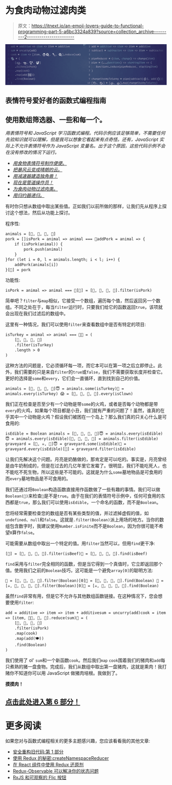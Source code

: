 # 为食肉动物过滤肉类

> 原文：<https://itnext.io/an-emoji-lovers-guide-to-functional-programming-part-5-a6bc3324a839?source=collection_archive---------2----------------------->

![](img/340a0bbf86d5ec4926929328322c8f60.png)

## 表情符号爱好者的函数式编程指南

## 使用数组筛选器、一些和每一个。

*用表情符号和 JavaScript 学习函数式编程。代码示例应该足够简单，不需要任何先验知识就可以理解，但是我可以想象它看起来有点奇怪。还有，JavaScript 实际上不允许表情符号作为 JavaScript 变量名。出于这个原因，这些代码示例不会在没有修改的情况下运行。*

*   [*用食物表情符号制作便便。*](https://medium.com/@Sawtaytoes/an-emoji-lovers-guide-to-functional-programming-part-1-241d8d4c9223)
*   [*把暴风云变成晴朗的云。*](https://medium.com/@Sawtaytoes/an-emoji-lovers-guide-to-functional-programming-part-2-800b438c7ce3)
*   [*用减速器建造独角兽！*](https://medium.com/@Sawtaytoes/an-emoji-lovers-guide-to-functional-programming-part-3-ef78e3156e)
*   [*现在是管道操作员！*](https://medium.com/@Sawtaytoes/an-emoji-lovers-guide-to-functional-programming-part-4-735c17ca4113)
*   [*为食肉动物过滤肉类。*](https://medium.com/@Sawtaytoes/an-emoji-lovers-guide-to-functional-programming-part-5-a6bc3324a839)
*   [*用归约器递归。*](https://medium.com/@Sawtaytoes/an-emoji-lovers-guide-to-functional-programming-part-6-5c1d441d36af)

有时你只想从数组中取出某些值。正如我们以前所做的那样，让我们先从程序上探讨这个想法，然后从功能上探讨。

程序性:

```
animals = [🐖, 🐄, 🐓, 🦃]
pork = []isPork = animal => animal === 🐖addPork = animal => {
    if (isPork(animal)) {
        pork.push(animal)
    }
}for (let i = 0, l = animals.length; i < l; i++) {
    addPork(animals[i])
}[🐖] = pork
```

功能性:

```
isPork = animal => animal === 🐖[🐖] = [🐖, 🐄, 🐓, 🦃].filter(isPork)
```

简单吧？`filter`与`map`相似，它接受一个数组，遍历每个值，然后返回另一个数组。不同之处在于，每当`filter`运行时，只要我们给它的函数返回`true`，该项就会出现在我们过滤后的数组中。

这里有一种情况，我们可以使用`filter`来查看数组中是否有特定的项目:

```
isTurkey = animal => animal === 🦃😇 = (
    [🐖, 🐄, 🐓, 🦃]
    .filter(isTurkey)
    .length > 0
)
```

这种方法的问题是，它必须循环每一项，而它本可以在第一项之后立即停止。此外，我们需要的只是来自`filter`的`true`或`false`，我们不需要获取长度并检查它。更好的选择是`some`和`every`，它们会一直循环，直到找到自己的价值。

```
animals = [🐖, 🐄, 🐓, 🦃]😇 = animals.some(isTurkey)👿 = animals.every(isTurkey) 😱 = [🤡, 🤡, 🤡, 🤡].every(isClown)
```

我们正在检查是否至少有一个动物是带`some`的火鸡，或者是否每个动物都是带`every`的火鸡，如果每个项目都是小丑，我们就有严重的问题了！虽然，谁真的在乎其中一个动物是火鸡？假设我们被困在一个岛上？那么我们真的只关心什么是可食用的:

```
isEdible = Boolean animals = [🐖, 🐄, 🐓, 🦃]😇 = animals.every(isEdible)😇 = animals.every(isEdible)[🐖, 🐄, 🐓, 🦃] = animals.filter(isEdible) graveyard = [🌙, ☠️, 👻]😇 = graveyard.some(isEdible)👿 = graveyard.every(isEdible)[🌙] = graveyard.filter(isEdible)
```

让我们先解决这个问题。月亮是奶酪做的，那肯定是可以吃的。事实是，月亮曾经是由牛奶制成的，但是在过去的几亿年里它发霉了。很明显，我们不能吃死人，也不能吃不死生物，所以这些是不可能的。这就是为什么`some`墓地物品是可食用的而`every`墓地物品是不可食用的。

我们还通过将`Boolean`构造函数直接用作函数做了一些有趣的事情。我们可以做`Boolean(🐖)`来检查`🐖`是不是`true`。由于在我们的表情符号示例中，任何可食用的东西都是`true`，那么我们可以使用`isEdible`，一个命名的函数，而不是`Boolean`。

您将经常需要检查您的数组是否有某些类型的值，并过滤掉虚假的值，如`undefined`、`null`和`false`。这就是`.filter(Boolean)`派上用场的地方。当你的数组包含数字时，我建议使用`Number.isFinite`而不是`Boolean`，因为你很可能不希望`0`算作`false`。

可能需要从数组中取出一个特定的值。用`filter`当然可以，但用`find`更干净:

```
[🐄] = [🐖, 🐄, 🐓, 🦃].filter(isBeef)🐄 = [🐖, 🐄, 🐓, 🦃].find(isBeef)
```

`find`采用与`filter`完全相同的函数，但是当它得到一个真值时，它立即返回那个值。使用我们之前的`Boolean`技巧，这可能是一个避免`array[0]`的聪明方法:

```
🐖 = [🐖, 🐄, 🐓, 🦃].filter(Boolean)[0]🐖 = [🐖, 🐄, 🐓, 🦃].find(Boolean) 🐖 = [☠️, 🐖, 🐄, 🐓, 🦃].filter(Boolean)[0]🐖 = [☠️, 🐖, 🐄, 🐓, 🦃].find(Boolean)
```

虽然`find`非常有用，但是它不允许与其他数组函数链接。在这种情况下，您会想要使用`filter`:

```
add = additive => item => item + additivesum = uncurry(add)cook = item => [item, 👨‍🍳, 🔪, 🍳].reduce(sum)🥓 = (
    [🐖, 🐄, 🐓, 🦃]
    .filter(isPork)
    .map(cook)
    .map(add(🍽️))
    .find(Boolean)
)
```

我们使用了 ol' `sum`和一个新函数`cook`。然后我们`map` `cook`围着我们的猪肉和`add`每只煮熟的猪一盘食物。完成后，我们从数组中取出第一盘猪肉，这就是熏肉！我打赌你不知道你可以用 JavaScript 做猪肉培根。我做到了。

**摸摸肉！**

## [点击此处进入第 6 部分！](https://medium.com/@Sawtaytoes/an-emoji-lovers-guide-to-functional-programming-part-6-5c1d441d36af)

# 更多阅读

如果您对与函数式编程相关的更多主题感兴趣，您应该看看我的其他文章:

*   [安全重构旧代码:第 1 部分](/how-to-safely-refactor-old-code-part-1-a1a853263fec)
*   [使用 Redux 的秘密:createNamespaceReducer](https://medium.com/@Sawtaytoes/the-secret-to-using-redux-createnamespacereducer-d3fed2ccca4a)
*   [在 React 组件中使用 Redux 还原剂](https://medium.com/@Sawtaytoes/using-redux-reducers-in-react-components-4e92985dd9cb)
*   [Redux-Observable 可以解决你的状态问题](https://medium.com/@Sawtaytoes/redux-observable-can-solve-your-state-problems-15b23a9649d7)
*   [RxJS 和可观察的 Flic 按钮](https://medium.com/flicblog/flic-buttons-and-the-observable-customization-using-rxjs-2214bc53d407)